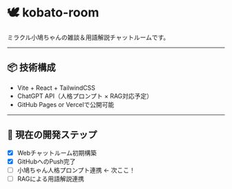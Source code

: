# 🕊 kobato-room

ミラクル小鳩ちゃんの雑談＆用語解説チャットルームです。

---

## 📦 技術構成

- Vite + React + TailwindCSS  
- ChatGPT API（人格プロンプト × RAG対応予定）  
- GitHub Pages or Vercelで公開可能  

---

## 🚧 現在の開発ステップ

- [x] Webチャットルーム初期構築  
- [x] GitHubへのPush完了  
- [ ] 小鳩ちゃん人格プロンプト連携 ← 次ここ！  
- [ ] RAGによる用語解説連携  
